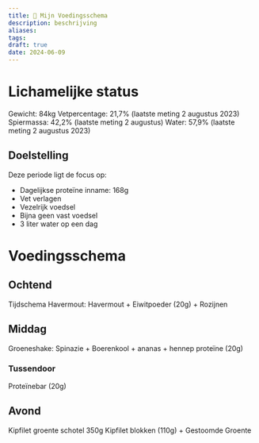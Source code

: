 ```yaml
---
title: 🥗 Mijn Voedingsschema
description: beschrijving
aliases: 
tags: 
draft: true
date: 2024-06-09
---
```

# Lichamelijke status
Gewicht: 84kg
Vetpercentage: 21,7% (laatste meting 2 augustus 2023)
Spiermassa: 42,2% (laatste meting 2 augustus)
Water: 57,9% (laatste meting 2 augustus 2023)
## Doelstelling
Deze periode ligt de focus op:
- Dagelijkse proteïne inname: 168g
- Vet verlagen
- Vezelrijk voedsel
- Bijna geen vast voedsel
- 3 liter water op een dag
# Voedingsschema

## Ochtend
Tijdschema 
Havermout:
Havermout + Eiwitpoeder (20g) + Rozijnen

## Middag
Groeneshake: 
Spinazie + Boerenkool + ananas + hennep proteïne (20g)
### Tussendoor
Proteïnebar (20g)
## Avond
Kipfilet groente schotel
350g Kipfilet blokken (110g) + Gestoomde Groente